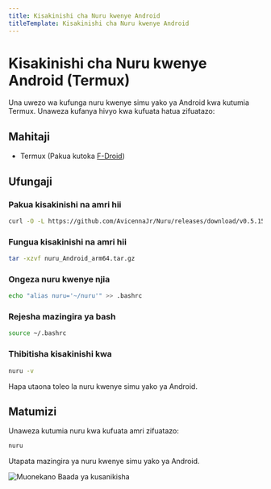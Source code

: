 ```yaml
---
title: Kisakinishi cha Nuru kwenye Android
titleTemplate: Kisakinishi cha Nuru kwenye Android
---
```


# Kisakinishi cha Nuru kwenye Android (Termux)

Una uwezo wa kufunga nuru kwenye simu yako ya Android kwa kutumia Termux. Unaweza kufanya hivyo kwa kufuata hatua zifuatazo:

## Mahitaji

- Termux (Pakua kutoka [F-Droid](https://f-droid.org/repo/com.termux_118.apk))

## Ufungaji

### Pakua kisakinishi na amri hii

```bash
curl -O -L https://github.com/AvicennaJr/Nuru/releases/download/v0.5.15/nuru_Android_arm64.tar.gz
```

### Fungua kisakinishi na amri hii

```bash
tar -xzvf nuru_Android_arm64.tar.gz
```

### Ongeza nuru kwenye njia

```bash
echo "alias nuru='~/nuru'" >> .bashrc
```

### Rejesha mazingira ya bash

```bash
source ~/.bashrc
```

### Thibitisha kisakinishi kwa

```bash
nuru -v
```

Hapa utaona toleo la nuru kwenye simu yako ya Android.

## Matumizi

Unaweza kutumia nuru kwa kufuata amri zifuatazo:

```bash
nuru
```

Utapata mazingira ya nuru kwenye simu yako ya Android.

![Muonekano Baada ya kusanikisha](./nuru-android.png)
